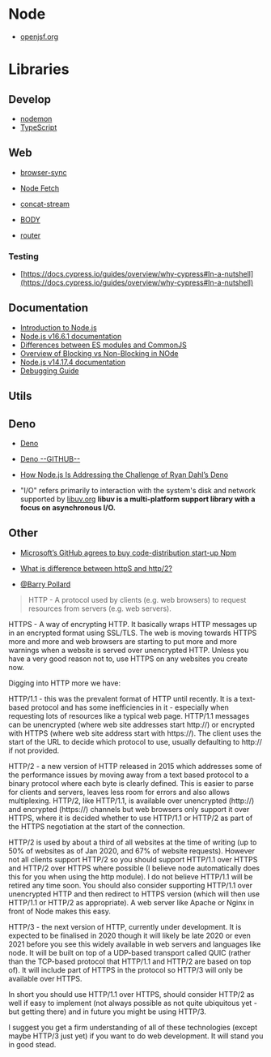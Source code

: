 Node
=============

- [openjsf.org](https://openjsf.org)

Libraries
=========


Develop
--------

- [nodemon](https://www.npmjs.com/package/nodemon)
- [TypeScript](https://www.npmjs.com/package/typescript)

Web
----

- [browser-sync](https://browsersync.io)

- [Node Fetch](https://www.npmjs.com/package/node-fetch)
- [concat-stream](https://www.npmjs.com/package/concat-stream)
- [BODY](https://www.npmjs.com/package/body)
- [router](https://www.npmjs.com/package/router)



### Testing 

- [https://docs.cypress.io/guides/overview/why-cypress#In-a-nutshell](https://docs.cypress.io/guides/overview/why-cypress#In-a-nutshell)



Documentation
-------------

- [Introduction to Node.js](https://nodejs.dev/learn)
- [Node.js v16.6.1 documentation](https://nodejs.org/api/esm.html)
- [Differences between ES modules and CommonJS](https://nodejs.org/docs/latest-v14.x/api/esm.html#esm_differences_between_es_modules_and_commonjs)
- [Overview of Blocking vs Non-Blocking in NOde](https://nodejs.org/en/docs/guides/blocking-vs-non-blocking/)
- [Node.js v14.17.4 documentation](https://nodejs.org/docs/latest-v14.x/api/)
- [Debugging Guide](https://github.com/pirple/The-NodeJS-Master-Class.git)



Utils
-----


Deno
-----

- [Deno](https://deno.land)
- [Deno --GITHUB--](https://github.com/denoland/deno)
- [How Node.js Is Addressing the Challenge of Ryan Dahl’s Deno](https://thenewstack.io/how-node-js-is-addressing-the-challenge-of-ryan-dahls-deno/)

- "I/O" refers primarily to interaction with the system's disk and network supported by [libuv.org](https://libuv.org) **libuv is a multi-platform support library with a focus on asynchronous I/O.**

Other
-----

- [Microsoft’s GitHub agrees to buy code-distribution start-up Npm](https://www.cnbc.com/2020/03/16/microsoft-github-agrees-to-buy-code-distribution-start-up-npm.html)

- [What is difference between httpS and http/2?](https://stackoverflow.com/questions/53488601/what-is-difference-between-https-and-http-2)
- [@Barry Pollard](https://stackoverflow.com/a/53489924/13903942)
> HTTP - A protocol used by clients (e.g. web browsers) to request resources from servers (e.g. web servers).

HTTPS - A way of encrypting HTTP. It basically wraps HTTP messages up in an encrypted format using SSL/TLS. The web is moving towards HTTPS more and more and web browsers are starting to put more and more warnings when a website is served over unencrypted HTTP. Unless you have a very good reason not to, use HTTPS on any websites you create now.

Digging into HTTP more we have:

HTTP/1.1 - this was the prevalent format of HTTP until recently. It is a text-based protocol and has some inefficiencies in it - especially when requesting lots of resources like a typical web page. HTTP/1.1 messages can be unencrypted (where web site addresses start http://) or encrypted with HTTPS (where web site address start with https://). The client uses the start of the URL to decide which protocol to use, usually defaulting to http:// if not provided.

HTTP/2 - a new version of HTTP released in 2015 which addresses some of the performance issues by moving away from a text based protocol to a binary protocol where each byte is clearly defined. This is easier to parse for clients and servers, leaves less room for errors and also allows multiplexing. HTTP/2, like HTTP/1.1, is available over unencrypted (http://) and encrypted (https://) channels but web browsers only support it over HTTPS, where it is decided whether to use HTTP/1.1 or HTTP/2 as part of the HTTPS negotiation at the start of the connection.

HTTP/2 is used by about a third of all websites at the time of writing (up to 50% of websites as of Jan 2020, and 67% of website requests). However not all clients support HTTP/2 so you should support HTTP/1.1 over HTTPS and HTTP/2 over HTTPS where possible (I believe node automatically does this for you when using the http module). I do not believe HTTP/1.1 will be retired any time soon. You should also consider supporting HTTP/1.1 over unencrypted HTTP and then redirect to HTTPS version (which will then use HTTP/1.1 or HTTP/2 as appropriate). A web server like Apache or Nginx in front of Node makes this easy.

HTTP/3 - the next version of HTTP, currently under development. It is expected to be finalised in 2020 though it will likely be late 2020 or even 2021 before you see this widely available in web servers and languages like node. It will be built on top of a UDP-based transport called QUIC (rather than the TCP-based protocol that HTTP/1.1 and HTTP/2 are based on top of). It will include part of HTTPS in the protocol so HTTP/3 will only be available over HTTPS.

In short you should use HTTP/1.1 over HTTPS, should consider HTTP/2 as well if easy to implement (not always possible as not quite ubiquitous yet - but getting there) and in future you might be using HTTP/3.

I suggest you get a firm understanding of all of these technologies (except maybe HTTP/3 just yet) if you want to do web development. It will stand you in good stead.
